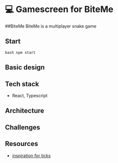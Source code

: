 # 💻 Gamescreen for BiteMe

##BiteMe
BiteMe is a multiplayer snake game

## Start
`bash
npm start
`

## Basic design

## Tech stack
- React, Typescript

## Architecture

## Challenges

## Resources
- [inspiration for ticks](https://bookout.co.il/2020/07/16/cool-snake-with-react-hooks/)